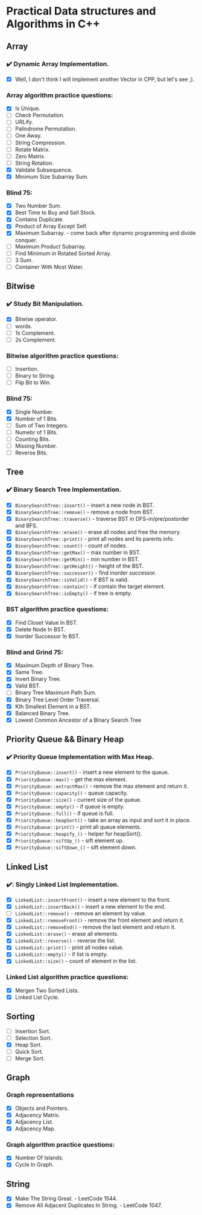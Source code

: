 # Practical Data structures and Algorithms in C++

## Array

### :heavy_check_mark: Dynamic Array Implementation.

- [x] Well, I don't think I will implement another Vector in CPP, but let's see ;).

### Array algorithm practice questions:

- [x] Is Unique.
- [ ] Check Permutation.
- [ ] URLify.
- [ ] Palindrome Permutation.
- [ ] One Away.
- [ ] String Compression.
- [ ] Rotate Matrix.
- [ ] Zero Matrix.
- [ ] String Rotation.
- [x] Validate Subsequence.
- [x] Minimum Size Subarray Sum.

### Blind 75:

- [x] Two Number Sum.
- [x] Best Time to Buy and Sell Stock.
- [x] Contains Duplicate.
- [x] Product of Array Except Self.
- [x] Maximum Subarray. - come back after dynamic programming and divide conquer.
- [ ] Maximum Product Subarray.
- [ ] Find Minimum in Rotated Sorted Array.
- [ ] 3 Sum.
- [ ] Container With Most Water.

## Bitwise

### :heavy_check_mark: Study Bit Manipulation.

- [x] Bitwise operator.
- [ ] words.
- [ ] 1s Complement.
- [ ] 2s Complement.

### Bitwise algorithm practice questions:

- [ ] Insertion.
- [ ] Binary to String.
- [ ] Flip Bit to Win.

### Blind 75:

- [x] Single Number.
- [x] Number of 1 Bits.
- [ ] Sum of Two Integers.
- [ ] Numebr of 1 Bits.
- [ ] Counting Bits.
- [ ] Missing Number.
- [ ] Reverse Bits.

## Tree

### :heavy_check_mark: Binary Search Tree Implementation.

- [x] `BinarySearchTree::insert()`            - insert a new node in BST.
- [x] `BinarySearchTree::remove()`            - remove a node from BST.
- [x] `BinarySearchTree::traverse()`          - traverse BST in DFS-in/pre/postorder and BFS.
- [x] `BinarySearchTree::erase()`             - erase all nodes and free the memory.
- [x] `BinarySearchTree::print()`             - print all nodes and its parents info.
- [x] `BinarySearchTree::count()`             - count of nodes.
- [x] `BinarySearchTree::getMax()`            - max number in BST.
- [x] `BinarySearchTree::getMin()`            - min number in BST.
- [x] `BinarySearchTree::getHeight()`         - height of the BST.
- [x] `BinarySearchTree::successor()`         - find inorder successor.
- [x] `BinarySearchTree::isValid()`           - if BST is valid.
- [x] `BinarySearchTree::contain()`           - if contain the target element.
- [x] `BinarySearchTree::isEmpty()`           - if tree is empty.

### BST algorithm practice questions:

- [x] Find Closet Value In BST.
- [x] Delete Node In BST.
- [x] Inorder Successor In BST.

### Blind and Grind 75:

- [x] Maximum Depth of Binary Tree.
- [x] Same Tree.
- [x] Invert Binary Tree.
- [x] Valid BST.
- [ ] Binary Tree Maximum Path Sum.
- [x] Binary Tree Level Order Traversal.
- [x] Kth Smallest Element in a BST.
- [x] Balanced Binary Tree.
- [x] Lowest Common Ancestor of a Binary Search Tree

## Priority Queue && Binary Heap

### :heavy_check_mark: Priority Queue Implementation with Max Heap.

- [x] `PriorityQueue::insert()`               - insert a new element to the queue.
- [x] `PriorityQueue::max()`                  - get the max element.
- [x] `PriorityQueue::extractMax()`           - remove the max element and return it.
- [x] `PriorityQueue::capacity()`             - queue capacity.
- [x] `PriorityQueue::size()`                 - current size of the queue.
- [x] `PriorityQueue::empty()`                - if queue is empty.
- [x] `PriorityQueue::full()`                 - if queue is full.
- [x] `PriorityQueue::heapSort()`             - take an array as input and sort it in place.
- [x] `PriorityQueue::print()`                - print all queue elements.
- [x] `PriorityQueue::heapify_()`             - helper for heapSort().
- [x] `PriorityQueue::siftUp_()`              - sift element up.
- [x] `PriorityQueue::siftDown_()`            - sift element down.

## Linked List

### :heavy_check_mark:: Singly Linked List Implementation.

- [x] `LinkedList::insertFront()`             - insert a new element to the front.
- [x] `LinkedList::insertBack()`              - insert a new element to the end.
- [ ] `LinkedList::remove()`                  - remove an element by value.
- [x] `LinkedList::removeFront()`             - remove the front element and return it.
- [x] `LinkedList::removeEnd()`               - remove the last element and return it.
- [x] `LinkedList::erase()`                   - erase all elements.
- [x] `LinkedList::reverse()`                 - reverse the list.
- [x] `LinkedList::print()`                   - print all nodes value.
- [x] `LinkedList::empty()`                   - if list is empty.
- [x] `LinkedList::size()`                    - count of element in the list.

### Linked List algorithm practice questions:

- [x] Mergen Two Sorted Lists.
- [x] Linked List Cycle.

## Sorting

- [ ] Insertion Sort.
- [ ] Selection Sort.
- [x] Heap Sort.
- [ ] Quick Sort.
- [ ] Merge Sort.

## Graph

### Graph representations

- [x] Objects and Pointers.
- [x] Adjacency Matrix.
- [x] Adjacency List.
- [x] Adjacency Map.

### Graph algorithm practice questions:

- [x] Number Of Islands.
- [x] Cycle In Graph.

## String

- [x] Make The String Great. - LeetCode 1544.
- [x] Remove All Adjacent Duplicates In String. - LeetCode 1047.

